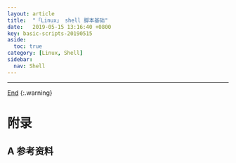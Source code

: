```yaml
---
layout: article
title:  "「Linux」 shell 脚本基础"
date:   2019-05-15 13:16:40 +0800
key: basic-scripts-20190515
aside:
  toc: true
category: [Linux, Shell]
sidebar:
  nav: Shell
---
```


<!--more-->




-------------------  
 [End]()
{:.warning}  


# 附录
## A 参考资料
